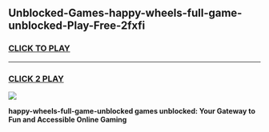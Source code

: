 
## Unblocked-Games-happy-wheels-full-game-unblocked-Play-Free-2fxfi
<h3>
<a href="https://premium76.site?title=happy-wheels-full-game-unblocked&ref=18A1">CLICK TO PLAY</a></h3>
<hr>

<h3>
<a href="https://premium76.site?title=happy-wheels-full-game-unblocked&ref=18A1">CLICK 2 PLAY</a>
  
</h3>

<a href="https://premium76.site?title=happy-wheels-full-game-unblocked&ref=18A1"><img src="https://clearcache.store/games.png"></a>


**happy-wheels-full-game-unblocked games unblocked: Your Gateway to Fun and Accessible Online Gaming**
